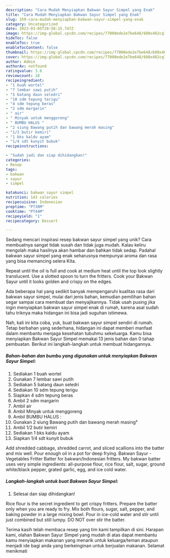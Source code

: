 ```yaml
---
description: "Cara Mudah Menyiapkan Bakwan Sayur Simpel yang Enak"
title: "Cara Mudah Menyiapkan Bakwan Sayur Simpel yang Enak"
slug: 359-cara-mudah-menyiapkan-bakwan-sayur-simpel-yang-enak
category: Uncategorized
date: 2023-03-05T20:58:15.747Z
image: https://img-global.cpcdn.com/recipes/77000ede2e7be648/680x482cq70/bakwan-sayur-simpel-foto-resep-utama.jpg
hideToc: false
enableToc: true
enableTocContent: false
thumbnail: https://img-global.cpcdn.com/recipes/77000ede2e7be648/680x482cq70/bakwan-sayur-simpel-foto-resep-utama.jpg
cover: https://img-global.cpcdn.com/recipes/77000ede2e7be648/680x482cq70/bakwan-sayur-simpel-foto-resep-utama.jpg
author: Admin
authorAv: notfound
ratingvalue: 3.6
reviewcount: 18
recipeingredient:
- "1 buah wortel"
- "7 lembar sawi putih"
- "5 batang daun seledri"
- "10 sdm tepung terigu"
- "4 sdm tepung beras"
- "2 sdm margarin"
- " air"
- " Minyak untuk menggoreng"
- " BUMBU HALUS "
- "2 siung Bawang putih dan bawang merah masing"
- "1/2 butir kemiri"
- "1 bks kaldu ayam"
- "1/4 sdt kunyit bubuk"
recipeinstructions:

- "Sudah jadi dan siap dihidangkan!"
categories:
- Resep
tags:
- bakwan
- sayur
- simpel

katakunci: bakwan sayur simpel 
nutrition: 143 calories
recipecuisine: Indonesian
preptime: "PT38M"
cooktime: "PT44M"
recipeyield: "1"
recipecategory: Dessert

---
```





Sedang mencari inspirasi resep bakwan sayur simpel yang unik? Cara membuatnya sangat tidak susah dan tidak juga mudah. Kalau keliru mengolah maka hasilnya akan hambar dan bahkan tidak sedap. Padahal bakwan sayur simpel yang enak seharusnya mempunyai aroma dan rasa yang bisa memancing selera Kita.





Repeat until the oil is full and cook at medium heat until the top look slightly translucent. Use a slotted spoon to turn the fritters. Cook your Bakwan Sayur until it looks golden and crispy on the edges.

Ada beberapa hal yang sedikit banyak mempengaruhi kualitas rasa dari bakwan sayur simpel, mulai dari jenis bahan, kemudian pemilihan bahan segar sampai cara membuat dan menyajikannya. Tidak usah pusing jika ingin menyiapkan bakwan sayur simpel enak di rumah, karena asal sudah tahu triknya maka hidangan ini bisa jadi suguhan istimewa.






Nah, kali ini kita coba, yuk, buat bakwan sayur simpel sendiri di rumah. Tetap berbahan yang sederhana, hidangan ini dapat memberi manfaat dalam membantu menjaga kesehatan tubuhmu sekeluarga. Kamu bisa menyiapkan Bakwan Sayur Simpel memakai 13 jenis bahan dan 0 tahap pembuatan. Berikut ini langkah-langkah untuk membuat hidangannya.

<!--inarticleads1-->

##### Bahan-bahan dan bumbu yang digunakan untuk menyiapkan Bakwan Sayur Simpel:

1. Sediakan 1 buah wortel
1. Gunakan 7 lembar sawi putih
1. Sediakan 5 batang daun seledri
1. Sediakan 10 sdm tepung terigu
1. Siapkan 4 sdm tepung beras
1. Ambil 2 sdm margarin
1. Ambil  air
1. Ambil  Minyak untuk menggoreng
1. Ambil  BUMBU HALUS :
1. Gunakan 2 siung Bawang putih dan bawang merah masing²
1. Ambil 1/2 butir kemiri
1. Sediakan 1 bks kaldu ayam
1. Siapkan 1/4 sdt kunyit bubuk


Add shredded cabbage, shredded carrot, and sliced scallions into the batter and mix well. Pour enough oil in a pot for deep frying. Bakwan Sayur - Vegetables Fritter Batter for bakwan/Indonesian fritters. My bakwan batter uses very simple ingredients: all-purpose flour, rice flour, salt, sugar, ground white/black pepper, grated garlic, egg, and ice cold water. 

<!--inarticleads2-->

##### Langkah-langkah untuk buat Bakwan Sayur Simpel:


1. Selesai dan siap dihidangkan!

Rice flour is the secret ingredient to get crispy fritters. Prepare the batter only when you are ready to fry. Mix both flours, sugar, salt, pepper, and baking powder in a large mixing bowl. Pour in ice-cold water and stir until just combined but still lumpy. DO NOT over stir the batter. 

Terima kasih telah membaca resep yang tim kami tampilkan di sini. Harapan kami, olahan Bakwan Sayur Simpel yang mudah di atas dapat membantu kamu menyiapkan makanan yang menarik untuk keluarga/teman ataupun menjadi ide bagi anda yang berkeinginan untuk berjualan makanan. Selamat menikmati
